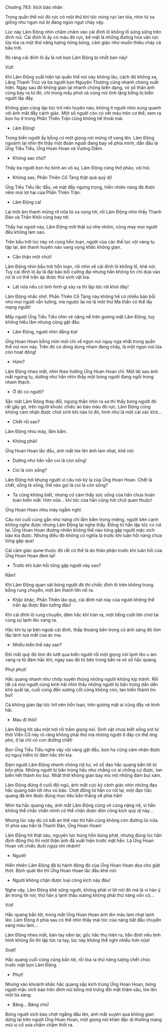 




Chương 783: Xích bào nhân


Trong quần thể núi đỏ rực có một thứ khí tức nóng rực lan tỏa, nhìn từ xa giống như ngọn núi bị đang ngùn ngụt cháy vậy.

Lúc này Lâm Động nhìn chăm chăm vào cái đỉnh lô khổng lồ sừng sững trên đỉnh núi. Cái đỉnh lô ấy có màu đỏ rực, bề mặt là những đường hoa văn rực lửa tỏa ra một thứ năng lượng nóng bỏng, cảm giác như muốn thiêu cháy cả bầu trời.

Rõ ràng cái đỉnh lô ấy là nơi bọn Lâm Động bị nhốt ban nãy!

Vút!

Khi Lâm Động xuất hiện tại quần thể núi này không lâu, cách đó không xa, Lăng Thanh Trúc và ba người bọn Nguyên Thương cũng nhanh chóng xuất hiện. Ngay sau đó không gian lại nhanh chóng biến dạng, vô số thân ảnh cũng bay ra từ đó, chỉ trong mấy phút và vùng núi tĩnh lặng bỗng bị biển người lấp đầy.

Không gian cũng lập tức trở nên huyên náo, không ít người nhìn xung quanh với ánh mắt đầy cảnh giác. Một số người còn có vết máu trên cơ thể, xem ra bọn họ ở trong Phần Thiên Trận cũng không hề thoải mái.

- Lâm Động!

Trong biển người ấy bỗng có một giọng nói mừng rỡ vang lên. Lâm Động ngoảnh lại nhìn thì thấy một đoàn người đang bay về phía mình, dẫn đầu là Ứng Tiếu Tiếu, Ứng Hoan Hoan và Vương Diêm.

- Không sao chứ?

Thấy ba người bọn họ bình an vô sự, Lâm Động cũng thở phào, vội hỏi.

- Không sao, Phần Thiên Cổ Tàng thật quá quỷ dị!

Ứng Tiếu Tiếu lắc đầu, vẻ mặt đầy ngưng trọng, hiển nhiên nàng đã được nếm mùi lợi hại của Phần Thiên Trận.

- Lâm Động ca!

Lại một âm thanh mừng rỡ nữa từ xa vọng tới, rồi Lâm Động nhìn thấy Thanh Đàn và Thần Khôi cũng bay tới.

Thấy hai ngươi này, Lâm Động mới thật sự nhẹ nhõm, cũng may mọi người đều không làm sao.

Trên bầu trời lúc này vô cùng hỗn loạn, người của các thế lực vội vàng tụ tập lại, âm thanh huyên náo vang vọng khắc không gian.

- Cẩn thận một chút!

Lâm Động nhìn bầu trời hỗn loạn, rồi nhìn về cái đỉnh lô khổng lồ, khẽ nói. Tuy cái đỉnh lô ấy là đại bảo bối cường đại nhưng hắn không tin chỉ dựa vào nó là có thể trấn áp được thứ sinh vật kia.

- Lát nữa nếu có tình hình gì xảy ra thì lập tức rời khỏi đây!

Lâm Động nhắc nhở. Phần Thiên Cổ Tàng này không hề có nhiều bảo bối như mọi người vẫn tưởng, mà ngược lại nó là một thứ Ma thần có thể lấy mạng người!

Mấy người Ứng Tiếu Tiếu nhìn vẻ nặng nề trên gương mặt Lâm Động, tuy không hiểu lắm nhưng cũng gật đầu.

- Lâm Động, ngươi nhìn đằng kia!

Ứng Hoan Hoan bỗng mím môi chỉ về ngọn núi nguy nga nhất trong quần thể núi non này. Trên đó có dòng dung nham đang chảy, là một ngọn núi lửa còn hoạt động!

- Hửm?

Lâm Động nheo mắt, nhìn theo hướng Ứng Hoan Hoan chỉ. Một lát sau ánh mắt ngưng tụ, dường như hắn nhìn thấy một bóng người đang ngồi trong nham thạch.

- Ở đó có người?

Sắc mặt Lâm Động thay đổi, ngưng thần nhìn ra xa thì thấy bóng người đó rất gầy gò, trên người khoác chiếc áo bào màu đỏ rực. Lâm Động cũng không cảm nhận được chút sinh khí nào từ đó, hình như là một cái xác khô…

- Chết rồi sao?

Lâm Động nhíu mày, lẩm bẩm.

- Không phải!

Ứng Hoan Hoan lắc đầu, ánh mắt lóe lên ánh lam nhạt, khẽ nói:

- Dường như hắn vẫn coi là còn sống!

- Coi là còn sống?

Lâm Động hơi khựng người vì câu nói kỳ lạ của Ứng Hoan Hoan. Chết là chết, sống là sống, thế nào gọi là coi là còn sống?

- Ta cũng không biết, nhưng cứ cảm thấy sức sống của hắn chưa hoàn toàn biến mất. Hơn nữa… khí tức của hắn cũng hơi chút quen thuộc!

Ứng Hoan Hoan nhìu mày ngẫm nghĩ.

Câu nói cuối cùng gần như nàng chỉ lẩm bẩm trong miệng, người bên cạnh không nghe được nhưng Lâm Động lại nghe thấy. Đồng tử hắn lập tức co rút lại. Ứng Hoan Hoan đương nhiên không thể nào từng gặp người mặc xích bào kia được. Nhưng điều đó không có nghĩa là trước khi luân hồi nàng chưa từng gặp qua!

Cái cảm giác qune thuộc đó rất có thể là do thân phận trước khi luân hồi của Ứng Hoan Hoan đem lại!

- Trước khi luân hồi từng gặp người này sao?

Rầm!

Khi Lâm Động quan sát bóng người đó thì chiếc đỉnh lô trên không trung bỗng rung chuyển, một âm thanh lớn nổ ra.

- Khặc khặc, Phần Thiên lão quỷ, cái đỉnh nát này của ngươi không thể trấn áp được Bản tướng đâu!

Khi cái đỉnh lô rung chuyển, đám hắc khí tràn ra, một tiếng cười lớn chói tai cùng sự lạnh lẽo vang ra.

Hắc khí tụ lại bên ngoài cái đỉnh, thấp thoáng bên trong có ánh sáng đỏ lòm lấp lánh tựa mắt của ác ma.

- Nhiều kiến thế này sao?

Đôi mắt quỷ đỏ lòm đó lướt qua biển người rồi một giọng nói lạnh lẽo u ám vang ra từ đám hắc khí, ngay sau đó từ bên trong bắn ra vô số hắc quang.

Phụt phụt!

Hắc quang nhanh như chớp xuyên thủng những người không kịp tránh. Rồi tất cả mọi người cùng kinh hãi nhìn thấy những người bị bắn trúng dần dần khô quắt lại, cuối cùng đến xương cốt cũng không còn, tan biến thành tro bụi!

Cả không gian lập tức trở nên hỗn loạn, trên gương mặt ai cũng đầy vẻ kinh hãi.

- Mau đi thôi!

Lâm Động hít sâu một hơi rồi trầm giọng nói. Sinh vật chưa biết sống sót từ thời Viễn Cổ này rõ ràng không phải thứ mà những người ở đây có thể ứng phó, ở lại chỉ có con đường chết!

Bọn Ứng Tiếu Tiếu nghe vậy vội vàng gật đầu, bọn họ cũng cảm nhận được sự nguy hiểm từ đám hắc khí kia.

Đám người Lâm Động nhanh chóng rút lui, vô số đạo hắc quang bắn tới từ bốn phía. Những người bị bắn trúng hầu như chẳng có ai chống cự được, tan biến hết thành tro bụi. Nhất thời không gian bay mù mịt những đám bụi xám.

Lâm Động đứng ở cuối đội ngũ, ánh mắt cực kỳ cảnh giác nhìn những đạo hắc quang bắn tới như vũ bão. Chợt đồng tử hắn co rút lại, một đạo hắc quang đã tìm được đúng mục tiêu bắn thẳng về phía hắn!

Nhìn tia hắc quang này, ánh mắt Lâm Động cũng vô cùng nặng nề, vì hắn không thể chắc chắn mình có thể chặn được đòn công kích quỷ dị này…

Nhưng lúc này dù có bất an thế nào thì hắn cũng không còn đường lùi nữa. Vì phía sau hắn là Thanh Đàn, Ứng Hoan Hoan!

Lâm Động hít thật sâu, nguyên lực hùng hồn bùng phát, nhưng đúng lúc hắn định động thủ thì một thân ảnh đã xuất hiện trước mặt hắn. Là Ứng Hoan Hoan với chiếc đuôi ngựa nhí nhảnh!

- Ngươi!

Hiển nhiên Lâm Động đã bị hành động đó của Ứng Hoan Hoan dọa cho giật thót. Định quát lên thì Ứng Hoan Hoan lắc đầu khẽ nói:

- Ngươi không chặn được loại công kích này đâu!

Nghe vậy, Lâm Động khẽ sững người, không phải vì lời nói đó mà là vì hàn ý ẩn trong lời nói, thứ hàn ý lạnh thấu xương không phải thứ nàng vốn có…

Vút!

Hắc quang bắn tới, trong mắt Ứng Hoan Hoan ánh lên màu lam nhạt lạnh lẽo. Lâm Động ở phía sau có thể nhìn thấy mái tóc của nàng bắt đầu chuyển sang màu lam…

Lâm Động nheo mắt, bàn tay nắm lại, gốc hắc thụ hiện ra, hắn định nếu tình hình không ổn thì lập tức ra tay, lúc này không thể nghĩ nhiều hơn nữa!

Soạt!

Hắc quang cuối cùng cũng bắn tới, rồi tỏa ra thứ năng lượng chết chóc trước mặt bọn Lâm Động.

- Phụt!

Nhưng vào khoảnh khắc hắc quang sắp kích trúng Ứng Hoan Hoan, bóng người mặc xích bào trên đỉnh núi bỗng mở trừng đôi mắt thâm sâu, lóe lên một tia sáng.

- Băng… Băng chủ!

Bóng người xích bào chợt ngẩng đầu lên, ánh mắt xuyên qua không gian dừng lại trên người Ứng Hoan Hoan, một giọng nói khàn đặc dị thường mang mùi vị cổ xưa chầm chậm thốt ra.




